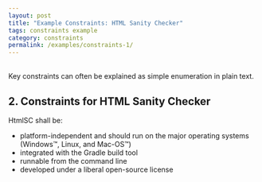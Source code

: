 ```yaml
---
layout: post
title: "Example Constraints: HTML Sanity Checker"
tags: constraints example 
category: constraints
permalink: /examples/constraints-1/
---
```


<div class="arc42-example">
<br>
Key constraints can often be explained as simple enumeration in plain text.
</div>

## 2. Constraints for HTML Sanity Checker



HtmlSC shall be:

* platform-independent and should run on the major operating systems (Windows™, Linux, and Mac-OS™)
* integrated with the Gradle build tool
* runnable from the command line
* developed under a liberal open-source license



